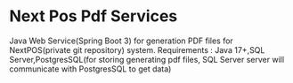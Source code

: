 # Next Pos Pdf Services
Java Web Service(Spring Boot 3) for generation PDF files for NextPOS(private git repository) system.
Requirements : Java 17+,SQL Server,PostgresSQL(for storing generating pdf files, SQL Server server will communicate with PostgresSQL to get data)

